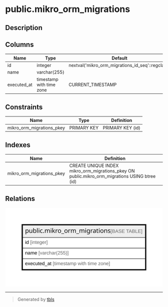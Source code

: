 # public.mikro_orm_migrations

## Description

## Columns

| Name        | Type                     | Default                                          | Nullable | Children | Parents | Comment |
| ----------- | ------------------------ | ------------------------------------------------ | -------- | -------- | ------- | ------- |
| id          | integer                  | nextval('mikro_orm_migrations_id_seq'::regclass) | false    |          |         |         |
| name        | varchar(255)             |                                                  | true     |          |         |         |
| executed_at | timestamp with time zone | CURRENT_TIMESTAMP                                | true     |          |         |         |

## Constraints

| Name                      | Type        | Definition       |
| ------------------------- | ----------- | ---------------- |
| mikro_orm_migrations_pkey | PRIMARY KEY | PRIMARY KEY (id) |

## Indexes

| Name                      | Definition                                                                                    |
| ------------------------- | --------------------------------------------------------------------------------------------- |
| mikro_orm_migrations_pkey | CREATE UNIQUE INDEX mikro_orm_migrations_pkey ON public.mikro_orm_migrations USING btree (id) |

## Relations

![er](public.mikro_orm_migrations.svg)

---

> Generated by [tbls](https://github.com/k1LoW/tbls)
